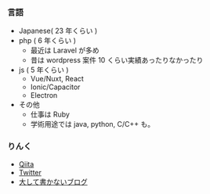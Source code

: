 ### 言語

- Japanese( 23 年くらい )
- php ( 6 年くらい )
  - 最近は Laravel が多め
  - 昔は wordpress 案件 10 くらい実績あったりなかったり
- js ( 5 年くらい )
  - Vue/Nuxt, React
  - Ionic/Capacitor
  - Electron
- その他
  - 仕事は Ruby
  - 学術用途では java, python, C/C++ も。

### りんく

- [Qiita](https://qiita.com/yaki-shake)
- [Twitter](https://twitter.com/ya_ki_shake)
- [大して書かないブログ](https://yaki-shake.fish/blog)
